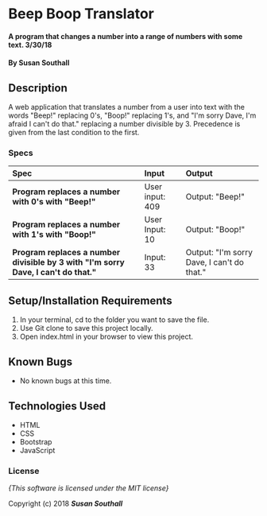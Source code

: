 # Beep Boop Translator

#### A program that changes a number into a range of numbers with some text. 3/30/18

#### By **Susan Southall**

## Description

A web application that translates a number from a user into text with the words "Beep!" replacing 0's, "Boop!" replacing 1's, and "I'm sorry Dave, I'm afraid I can't do that." replacing a number divisible by 3.  Precedence is given from the last condition to the first.

### Specs
| Spec | Input | Output |
| :-------------     | :------------- | :------------- |
| **Program replaces a number with 0's with "Beep!"** | User input: 409 | Output: "Beep!" |
| **Program replaces a number with 1's with "Boop!"**| User Input: 10 | Output: "Boop!" |
| **Program replaces a number divisible by 3 with "I'm sorry Dave, I can't do that."**| Input: 33 | Output: "I'm sorry Dave, I can't do that." |

## Setup/Installation Requirements

1. In your terminal, cd to the folder you want to save the file.
2. Use Git clone to save this project locally.
3. Open index.html in your browser to view this project.

## Known Bugs
* No known bugs at this time.

## Technologies Used
  * HTML
  * CSS
  * Bootstrap
  * JavaScript

### License

*{This software is licensed under the MIT license}*

Copyright (c) 2018 **_Susan Southall_**
